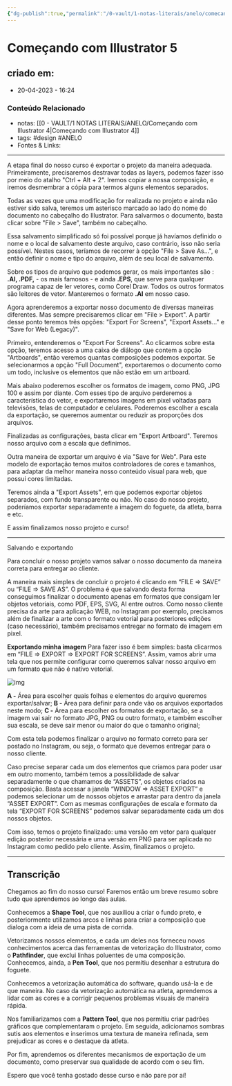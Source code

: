 ```yaml
---
{"dg-publish":true,"permalink":"/0-vault/1-notas-literais/anelo/comecando-com-illustrator-5/","tags":["design","ANELO"],"dgHomeLink":true,"dgShowLocalGraph":true,"dgShowFileTree":true,"dgEnableSearch":true}
---
```


# Começando com Illustrator 5

## criado em: 
-  20-04-2023 - 16:24

### Conteúdo Relacionado
- notas: [[0 - VAULT/1 NOTAS LITERAIS/ANELO/Começando com Illustrator 4\|Começando com Illustrator 4]]
- tags: #design #ANELO
- Fontes & Links: 

---

A etapa final do nosso curso é exportar o projeto da maneira adequada. Primeiramente, precisaremos destravar todas as layers, podemos fazer isso por meio do atalho "Ctrl + Alt + 2". Iremos copiar a nossa composição, e iremos desmembrar a cópia para termos alguns elementos separados.

Todas as vezes que uma modificação for realizada no projeto e ainda não estiver sido salva, teremos um asterisco marcado ao lado do nome do documento no cabeçalho do Illustrator. Para salvarmos o documento, basta clicar sobre "File > Save", também no cabeçalho.

Essa salvamento simplificado só foi possível porque já havíamos definido o nome e o local de salvamento deste arquivo, caso contrário, isso não seria possível. Nestes casos, teríamos de recorrer à opção "File > Save As...", e então definir o nome e tipo do arquivo, além de seu local de salvamento.

Sobre os tipos de arquivo que podemos gerar, os mais importantes são : **.AI, .PDF,** - os mais famosos - e ainda **.EPS**, que serve para qualquer programa capaz de ler vetores, como Corel Draw. Todos os outros formatos são leitores de vetor. Manteremos o formato **.AI** em nosso caso.

Agora aprenderemos a exportar nosso documento de diversas maneiras diferentes. Mas sempre precisaremos clicar em "File > Export". A partir desse ponto teremos três opções: "Export For Screens", "Export Assets..." e "Save for Web (Legacy)".

Primeiro, entenderemos o "Export For Screens". Ao clicarmos sobre esta opção, teremos acesso a uma caixa de diálogo que contem a opção "Artboards", então veremos quantas composições podemos exportar. Se selecionarmos a opção "Full Document", exportaremos o documento como um todo, inclusive os elementos que não estão em um artboard.

Mais abaixo poderemos escolher os formatos de imagem, como PNG, JPG 100 e assim por diante. Com esses tipo de arquivo perderemos a característica do vetor, e exportaremos imagens em pixel voltadas para televisões, telas de computador e celulares. Poderemos escolher a escala da exportação, se queremos aumentar ou reduzir as proporções dos arquivos.

Finalizadas as configurações, basta clicar em "Export Artboard". Teremos nosso arquivo com a escala que definimos.

Outra maneira de exportar um arquivo é via "Save for Web". Para este modelo de exportação temos muitos controladores de cores e tamanhos, para adaptar da melhor maneira nosso conteúdo visual para web, que possui cores limitadas.

Teremos ainda a "Export Assets", em que podemos exportar objetos separados, com fundo transparente ou não. No caso do nosso projeto, poderíamos exportar separadamente a imagem do foguete, da atleta, barra e etc.

E assim finalizamos nosso projeto e curso!

---

Salvando e exportando

Para concluir o nosso projeto vamos salvar o nosso documento da maneira correta para entregar ao cliente.

A maneira mais simples de concluir o projeto é clicando em “FILE => SAVE” ou “FILE => SAVE AS”. O problema é que salvando desta forma conseguimos finalizar o documento apenas em formatos que consigam ler objetos vetoriais, como PDF, EPS, SVG, AI entre outros. Como nosso cliente precisa da arte para aplicação WEB, no Instagram por exemplo, precisamos além de finalizar a arte com o formato vetorial para posteriores edições (caso necessário), também precisamos entregar no formato de imagem em pixel.

**Exportando minha imagem** Para fazer isso é bem simples: basta clicarmos em “FILE => EXPORT => EXPORT FOR SCREENS”. Assim, vamos abrir uma tela que nos permite configurar como queremos salvar nosso arquivo em um formato que não é nativo vetorial.

![img](https://caelum-online-public.s3.amazonaws.com/949-vetor-illustrator-comp/04/export.jpg)

**A -** Área para escolher quais folhas e elementos do arquivo queremos exportar/salvar; **B -** Área para definir para onde vão os arquivos exportados neste modo; **C -** Área para escolher os formatos de exportação, se a imagem vai sair no formato JPG, PNG ou outro formato, e também escolher sua escala, se deve sair menor ou maior do que o tamanho original;

Com esta tela podemos finalizar o arquivo no formato correto para ser postado no Instagram, ou seja, o formato que devemos entregar para o nosso cliente.

Caso precise separar cada um dos elementos que criamos para poder usar em outro momento, também temos a possibilidade de salvar separadamente o que chamamos de “ASSETS”, os objetos criados na composição. Basta acessar a janela “WINDOW => ASSET EXPORT” e podemos selecionar um de nossos objetos e arrastar para dentro da janela “ASSET EXPORT”. Com as mesmas configurações de escala e formato da tela “EXPORT FOR SCREENS” podemos salvar separadamente cada um dos nossos objetos.

Com isso, temos o projeto finalizado: uma versão em vetor para qualquer edição posterior necessária e uma versão em PNG para ser aplicada no Instagram como pedido pelo cliente. Assim, finalizamos o projeto.

---

## Transcrição

Chegamos ao fim do nosso curso! Faremos então um breve resumo sobre tudo que aprendemos ao longo das aulas.

Conhecemos a **Shape Tool**, que nos auxiliou a criar o fundo preto, e posteriormente utilizamos arcos e linhas para criar a composição que dialoga com a ideia de uma pista de corrida.

Vetorizamos nossos elementos, e cada um deles nos forneceu novos conhecimentos acerca das ferramentas de vetorização do Illustrator, como o **Pathfinder**, que exclui linhas poluentes de uma composição. Conhecemos, ainda, a **Pen Tool**, que nos permitiu desenhar a estrutura do foguete.

Conhecemos a vetorização automática do software, quando usá-la e de que maneira. No caso da vetorização automática na atleta, aprendemos a lidar com as cores e a corrigir pequenos problemas visuais de maneira rápida.

Nos familiarizamos com a **Pattern Tool**, que nos permitiu criar padrões gráficos que complementaram o projeto. Em seguida, adicionamos sombras sutis aos elementos e inserimos uma textura de maneira refinada, sem prejudicar as cores e o destaque da atleta.

Por fim, aprendemos os diferentes mecanismos de exportação de um documento, como preservar sua qualidade de acordo com o seu fim.

Espero que você tenha gostado desse curso e não pare por aí!
